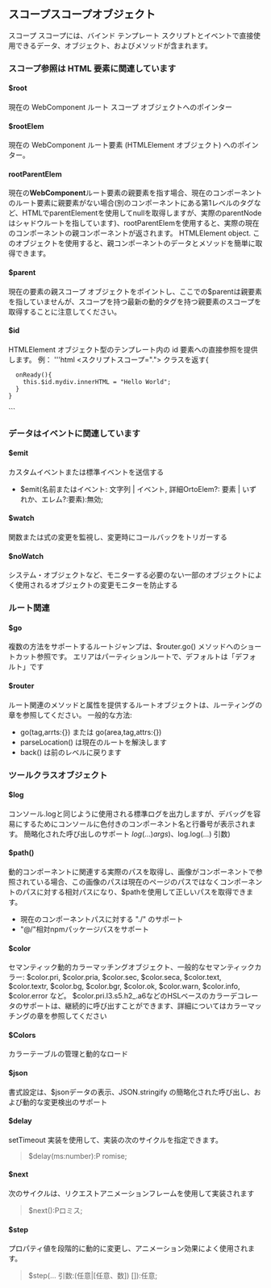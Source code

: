 <!--DESC: {icon:{name:"explore",pkg:"mdi",type:"filled"},id:1} -->

## スコープスコープオブジェクト
スコープ スコープには、バインド テンプレート スクリプトとイベントで直接使用できるデータ、オブジェクト、およびメソッドが含まれます。


### スコープ参照は HTML 要素に関連しています

#### $root
現在の WebComponent ルート スコープ オブジェクトへのポインター

#### $rootElem
現在の WebComponent ルート要素 (HTMLElement オブジェクト) へのポインター。

#### rootParentElem
現在の**WebComponent**ルート要素の親要素を指す場合、現在のコンポーネントのルート要素に親要素がない場合(別のコンポーネントにある第1レベルのタグなど、HTMLでparentElementを使用してnullを取得しますが、実際のparentNodeはシャドウルートを指しています)、rootParentElemを使用すると、実際の現在のコンポーネントの親コンポーネントが返されます。 HTMLElement object. このオブジェクトを使用すると、親コンポーネントのデータとメソッドを簡単に取得できます。


#### $parent
現在の要素の親スコープ オブジェクトをポイントし、ここでの$parentは親要素を指していませんが、スコープを持つ最新の動的タグを持つ親要素のスコープを取得することに注意してください。

#### $id
  HTMLElement オブジェクト型のテンプレート内の id 要素への直接参照を提供します。
  例：
  '''html
  <template>
    <div id="mydiv"></div>
  </template>
  <スクリプトスコープ=".">
    クラスを返す{

      onReady(){
        this.$id.mydiv.innerHTML = "Hello World";
      }
    }
  </script>
  ```

### データはイベントに関連しています

#### $emit
カスタムイベントまたは標準イベントを送信する
- $emit(名前またはイベント: 文字列 | イベント, 詳細OrtoElem?: 要素 | いずれか、エレム?:要素):無効;
#### $watch
関数または式の変更を監視し、変更時にコールバックをトリガーする

#### $noWatch
システム・オブジェクトなど、モニターする必要のない一部のオブジェクトによく使用されるオブジェクトの変更モニターを防止する


### ルート関連

#### $go
複数の方法をサポートするルートジャンプは、$router.go() メソッドへのショートカット参照です。
エリアはパーティションルートで、デフォルトは「デフォルト」です

#### $router
ルート関連のメソッドと属性を提供するルートオブジェクトは、ルーティングの章を参照してください。
一般的な方法:
- go(tag,arrts:{}) または go(area,tag,attrs:{})
- parseLocation() は現在のルートを解決します
- back() は前のレベルに戻ります



### ツールクラスオブジェクト
#### $log 
コンソール.logと同じように使用される標準ログを出力しますが、デバッグを容易にするためにコンソールに色付きのコンポーネント名と行番号が表示されます。 簡略化された呼び出しのサポート $log(...) args)、$log.log(...) 引数)

#### $path()
動的コンポーネントに関連する実際のパスを取得し、画像がコンポーネントで参照されている場合、この画像のパスは現在のページのパスではなくコンポーネントのパスに対する相対パスになり、$pathを使用して正しいパスを取得できます。
- 現在のコンポーネントパスに対する "./" のサポート
- "@/"相対npmパッケージパスをサポート

#### $color
セマンティック動的カラーマッチングオブジェクト、一般的なセマンティックカラー: $color.pri, $color.pria, $color.sec, $color.seca, $color.text, $color.textr, $color.bg, $color.bgr, $color.ok, $color.warn, $color.info, $color.error など。
$color.pri.l3.s5.h2_.a6などのHSLベースのカラーデコレータのサポートは、継続的に呼び出すことができます、詳細についてはカラーマッチングの章を参照してください

#### $Colors
カラーテーブルの管理と動的なロード

#### $json
書式設定は、$jsonデータの表示、JSON.stringify の簡略化された呼び出し、および動的な変更検出のサポート

#### $delay
setTimeout 実装を使用して、実装の次のサイクルを指定できます。
> $delay(ms:number):P romise<void>;

#### $next
次のサイクルは、リクエストアニメーションフレームを使用して実装されます
> $next():Pロミス<void>;

#### $step
プロパティ値を段階的に動的に変更し、アニメーション効果によく使用されます。
> $step(... 引数:(任意|[任意、数]) []):任意;

